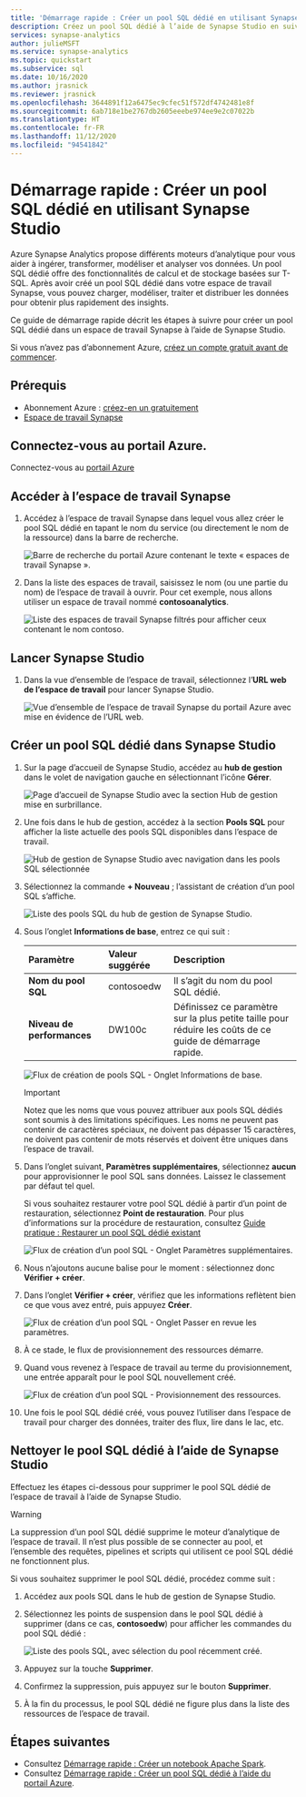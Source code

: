 ```yaml
---
title: 'Démarrage rapide : Créer un pool SQL dédié en utilisant Synapse Studio'
description: Créez un pool SQL dédié à l’aide de Synapse Studio en suivant les étapes décrites dans ce guide.
services: synapse-analytics
author: julieMSFT
ms.service: synapse-analytics
ms.topic: quickstart
ms.subservice: sql
ms.date: 10/16/2020
ms.author: jrasnick
ms.reviewer: jrasnick
ms.openlocfilehash: 3644891f12a6475ec9cfec51f572df4742481e8f
ms.sourcegitcommit: 6ab718e1be2767db2605eeebe974ee9e2c07022b
ms.translationtype: HT
ms.contentlocale: fr-FR
ms.lasthandoff: 11/12/2020
ms.locfileid: "94541842"
---
```

# <a name="quickstart-create-a-dedicated-sql-pool-using-synapse-studio"></a>Démarrage rapide : Créer un pool SQL dédié en utilisant Synapse Studio

Azure Synapse Analytics propose différents moteurs d’analytique pour vous aider à ingérer, transformer, modéliser et analyser vos données. Un pool SQL dédié offre des fonctionnalités de calcul et de stockage basées sur T-SQL. Après avoir créé un pool SQL dédié dans votre espace de travail Synapse, vous pouvez charger, modéliser, traiter et distribuer les données pour obtenir plus rapidement des insights.

Ce guide de démarrage rapide décrit les étapes à suivre pour créer un pool SQL dédié dans un espace de travail Synapse à l’aide de Synapse Studio.

Si vous n’avez pas d’abonnement Azure, [créez un compte gratuit avant de commencer](https://azure.microsoft.com/free/).


## <a name="prerequisites"></a>Prérequis

- Abonnement Azure : [créez-en un gratuitement](https://azure.microsoft.com/free/)
- [Espace de travail Synapse](quickstart-create-workspace.md)

## <a name="sign-in-to-the-azure-portal"></a>Connectez-vous au portail Azure.

Connectez-vous au [portail Azure](https://portal.azure.com/)

## <a name="navigate-to-the-synapse-workspace"></a>Accéder à l’espace de travail Synapse

1. Accédez à l’espace de travail Synapse dans lequel vous allez créer le pool SQL dédié en tapant le nom du service (ou directement le nom de la ressource) dans la barre de recherche.

    ![Barre de recherche du portail Azure contenant le texte « espaces de travail Synapse ».](media/quickstart-create-sql-pool/create-sql-pool-00a.png)
1. Dans la liste des espaces de travail, saisissez le nom (ou une partie du nom) de l’espace de travail à ouvrir. Pour cet exemple, nous allons utiliser un espace de travail nommé **contosoanalytics**.

    ![Liste des espaces de travail Synapse filtrés pour afficher ceux contenant le nom contoso.](media/quickstart-create-sql-pool/create-sql-pool-00b.png)

## <a name="launch-synapse-studio"></a>Lancer Synapse Studio

1. Dans la vue d’ensemble de l’espace de travail, sélectionnez l’**URL web de l’espace de travail** pour lancer Synapse Studio.

    ![Vue d’ensemble de l’espace de travail Synapse du portail Azure avec mise en évidence de l’URL web.](media/quickstart-create-apache-spark-pool/create-spark-pool-studio-20.png)

## <a name="create-a-dedicated-sql-pool-in-synapse-studio"></a>Créer un pool SQL dédié dans Synapse Studio

1. Sur la page d’accueil de Synapse Studio, accédez au **hub de gestion** dans le volet de navigation gauche en sélectionnant l’icône **Gérer**.

    ![Page d’accueil de Synapse Studio avec la section Hub de gestion mise en surbrillance.](media/quickstart-create-apache-spark-pool/create-spark-pool-studio-21.png)

1. Une fois dans le hub de gestion, accédez à la section **Pools SQL** pour afficher la liste actuelle des pools SQL disponibles dans l’espace de travail.

    ![Hub de gestion de Synapse Studio avec navigation dans les pools SQL sélectionnée](media/quickstart-create-sql-pool/create-sql-pool-studio-22.png)

1. Sélectionnez la commande **+ Nouveau** ; l’assistant de création d’un pool SQL s’affiche. 

    ![Liste des pools SQL du hub de gestion de Synapse Studio.](media/quickstart-create-sql-pool/create-sql-pool-studio-23.png)

1. Sous l’onglet **Informations de base**, entrez ce qui suit :

    | Paramètre | Valeur suggérée | Description |
    | :------ | :-------------- | :---------- |
    | **Nom du pool SQL** | contosoedw | Il s’agit du nom du pool SQL dédié. |
    | **Niveau de performances** | DW100c | Définissez ce paramètre sur la plus petite taille pour réduire les coûts de ce guide de démarrage rapide. |

    ![Flux de création de pools SQL - Onglet Informations de base.](media/quickstart-create-sql-pool/create-sql-pool-studio-24.png)
    > [!IMPORTANT]
    > Notez que les noms que vous pouvez attribuer aux pools SQL dédiés sont soumis à des limitations spécifiques. Les noms ne peuvent pas contenir de caractères spéciaux, ne doivent pas dépasser 15 caractères, ne doivent pas contenir de mots réservés et doivent être uniques dans l’espace de travail.

4. Dans l’onglet suivant, **Paramètres supplémentaires**, sélectionnez **aucun** pour approvisionner le pool SQL sans données. Laissez le classement par défaut tel quel.

    Si vous souhaitez restaurer votre pool SQL dédié à partir d’un point de restauration, sélectionnez **Point de restauration**. Pour plus d’informations sur la procédure de restauration, consultez [Guide pratique : Restaurer un pool SQL dédié existant](backuprestore/restore-sql-pool.md)

    ![Flux de création d’un pool SQL - Onglet Paramètres supplémentaires.](media/quickstart-create-sql-pool/create-sql-pool-studio-25.png)

1. Nous n’ajoutons aucune balise pour le moment : sélectionnez donc **Vérifier + créer**.

1. Dans l’onglet **Vérifier + créer**, vérifiez que les informations reflètent bien ce que vous avez entré, puis appuyez **Créer**. 

    ![Flux de création d’un pool SQL - Onglet Passer en revue les paramètres.](media/quickstart-create-sql-pool/create-sql-pool-studio-26.png)

1. À ce stade, le flux de provisionnement des ressources démarre.

1. Quand vous revenez à l’espace de travail au terme du provisionnement, une entrée apparaît pour le pool SQL nouvellement créé.

    ![Flux de création d’un pool SQL - Provisionnement des ressources.](media/quickstart-create-sql-pool/create-sql-pool-studio-27.png)

1. Une fois le pool SQL dédié créé, vous pouvez l’utiliser dans l’espace de travail pour charger des données, traiter des flux, lire dans le lac, etc.

## <a name="clean-up-dedicated-sql-pool-using-synapse-studio"></a>Nettoyer le pool SQL dédié à l’aide de Synapse Studio    

Effectuez les étapes ci-dessous pour supprimer le pool SQL dédié de l’espace de travail à l’aide de Synapse Studio.
> [!WARNING]
> La suppression d’un pool SQL dédié supprime le moteur d’analytique de l’espace de travail. Il n’est plus possible de se connecter au pool, et l’ensemble des requêtes, pipelines et scripts qui utilisent ce pool SQL dédié ne fonctionnent plus.

Si vous souhaitez supprimer le pool SQL dédié, procédez comme suit :

1. Accédez aux pools SQL dans le hub de gestion de Synapse Studio.
1. Sélectionnez les points de suspension dans le pool SQL dédié à supprimer (dans ce cas, **contosoedw**) pour afficher les commandes du pool SQL dédié :

    ![Liste des pools SQL, avec sélection du pool récemment créé.](media/quickstart-create-sql-pool/create-sql-pool-studio-28.png)
1. Appuyez sur la touche **Supprimer**.
1. Confirmez la suppression, puis appuyez sur le bouton **Supprimer**.
1. À la fin du processus, le pool SQL dédié ne figure plus dans la liste des ressources de l’espace de travail.

## <a name="next-steps"></a>Étapes suivantes
 
- Consultez [Démarrage rapide : Créer un notebook Apache Spark](quickstart-apache-spark-notebook.md).
- Consultez [Démarrage rapide : Créer un pool SQL dédié à l’aide du portail Azure](quickstart-create-sql-pool-portal.md).
